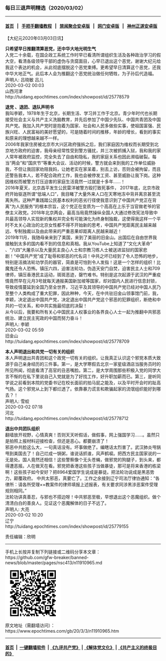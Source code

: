 ### 每日三退声明精选（2020/03/02）
------------------------

#### [首页](https://github.com/gfw-breaker/banned-news/blob/master/README.md) &nbsp;&nbsp;|&nbsp;&nbsp; [手把手翻墙教程](https://github.com/gfw-breaker/guides/wiki) &nbsp;&nbsp;|&nbsp;&nbsp; [禁闻聚合安卓版](https://github.com/gfw-breaker/bn-android) &nbsp;&nbsp;|&nbsp;&nbsp; [网门安卓版](https://github.com/oGate2/oGate) &nbsp;&nbsp;|&nbsp;&nbsp; [神州正道安卓版](https://github.com/SzzdOgate/update) 



<div><p>
 【大纪元2020年03月03日讯】
</p>
<p>
 <strong>
  只希望早日推翻清算恶党，还中华大地光明生气
 </strong>
 <br/>
 入党二十余载，在国企政工系统工作时早已看清所谓组织生活及各种政治学习的假大空，看清各级领导干部的虚伪与贪腐面目，心早已退出这个恶党，谢谢大纪元给我这个表达的机会，从此彻底摆脱这个恶党束缚。更希望早日清算这个恶党，还我中华大地正气。此后本人会为推翻这个恶党统治做任何牺牲，为子孙后代造福。
 <br/>
 声明人: 吕晓敏 吕儿
 <br/>
 2020-03-02 00:03
 <br/>
 山西河津
 <br/>
 http://tuidang.epochtimes.com/index/showpost/id/25778579
</p>
<p>
 <strong>
  <ok href="https://www.epochtimes.com/gb/tag/%E9%80%80%E5%85%9A.html">
   退党
  </ok>
  、退团、退队声明书
 </strong>
 <br/>
 我叫李颖，1978年生于北京，长期生活、学习并工作于北京。青少年时代也长期接受社会主义与共产主义洗脑教育，并先后参加了中国少先队、中国共青团及中国共产党。我加入共产党时是抱着为国家、社会和人民多做些实事，使祖国富强、民族兴旺、人民富裕的美好愿望的，可是随着时间的推移，年龄的增长，看到的事实和原来的理想越来越不一样。
 <br/>
 2006年我家住房被北京市大兴区政府强拆之后，我们家庭因为维权而长期受到北京地方政府的迫害，我母亲经常性受到警方骚扰，并三次被抓捕入狱，我和我的家人常年被政府监控，完全失去了自由和隐私，我的家庭关系也因此濒临破裂。每当“两会”和“国庆节”等重大会议、活动的时候，警方就会来到我的工作单位威胁我，不但让我回家劝阻我妈，让她老实在家呆着，别去上访，否则会被拘留，而且还警告我本人，若不配合政府工作，我也会被停发工资、甚至威胁让我下岗。这种因维权而被警方打压迫害的家庭生活竟然一过就是十多年……！
 <br/>
 2016年夏天，北京昌平发生公民雷洋被警方殴打致死事件， 2017年底，北京市政府开始驱逐所谓“低端人口”，我目睹了大量外来人口在天寒地冻中背井离京甚至流离失所。这种严重践踏公民基本权利的恶劣行径使我意识到了中国共产党正在背离“为人民服务”的根本宗旨，这个党正在变质为一个高高在上乐于当官做老爷的官僚主义政党。2018年北京两会，最高当局竟然操纵全国人大通过修改宪法导致中共最高领导人实现新的集权并完全有可能演化为终身制独裁，这使得我这样一个平时不太关心政治的北京女性都不得不开始新的思考，中国共产党距离民主越来越远、专制独裁以及由此带来的严重恶果却距离人民越来越近！
 <br/>
 2019年11月，我随母亲来到了美国，来到了美丽的旧金山。出国后在自由世界我接触到太多的国内看不到的信息和真相。我从YouTube上知道了“文化大革命” 、“六四”大屠杀以及大量民主良心人士和宗教习练人士被送进监狱的国家悲剧！“中国共产党”成了耻辱和邪恶的代名词！中共之坏已经到了令人恐怖的地步，特别是活摘法轮功学员的器官，简直是可怕到令人发指！这是一个怎样的组织！比魔鬼还令人恐怖。镇压六四，迫害法轮功，伪造天安门自焚，迫害民主人士和709律师，镇压香港民主运动，斑斑恶迹，罄竹难书。特别是这次起源于武汉的严重疫情竟然早在元月3号就每天通报美国新加坡等国家，却对国内人民进行信息封锁，导致疫情蔓延到全国乃至全世界，习近平及其领导的中国共产党已经对中国人民乃至整个人类构成了重大犯罪，因此种种，今天，在中共驻旧金山领事馆门前，我，李颖，决定退出中国共产党，决定退出中国共产党这个邪恶的犯罪组织，断绝和中共的一切关系，和中共实施最彻底的决裂！
 <br/>
 从今以后，我要和所有关心中国民主人权事业的各界良心人士一起为推翻中共邪恶统治、建立民主宪政的中国而努力奋斗！
 <br/>
 声明人: 李颖
 <br/>
 2020-03-02 05:59
 <br/>
 旧金山
 <br/>
 http://tuidang.epochtimes.com/index/showpost/id/25778709
</p>
<p>
 <strong>
  本人声明退出和共党一切有关的组织
 </strong>
 <br/>
 本人声明退出共青团和这个政党一切有关的组织。让我真正认识这个邪党本质大致源于自己亲身经历的三件事。第一，是大学寒假去北京一家星级酒店当服务员时的所见所闻，彻底看清了高官的丑恶嘴脸。第二，是大学周围那些积极入党的同学大言不惭的在私下里说自己入党就是为了好找工作，好升职加薪而已。第三，是听同学说之前看到本院的党委书记在校长面前的拍马屁之能及，以及平时开会时的趾高气扬。这个邪党从上到下都烂透了。依靠暴力谎言和欺骗起家的流氓组织能好到哪去？！
 <br/>
 声明人: 雪蛟
 <br/>
 2020-03-02 07:18
 <br/>
 河北
 <br/>
 http://tuidang.epochtimes.com/index/showpost/id/25778712
</p>
<p>
 <strong>
  退出中共团队组织
 </strong>
 <br/>
 翻墙放开视野，心情真爽！否则天天听假话，做假事，网上强国学习……。虽然只是拍照上报材料迎接检查，但还是恶心。都要崩溃了！
 <br/>
 邪恶中共脸这么大，一句真话没有。坏事做绝了。编瞎话太烈害了。武汉肺炎甩锅甩到美国去了！自己烂成一锅粥，谁说话抓谁，风声鹤唳。把西方民主国家说的一无是处。国人竟然还相信！这些警察像个无头苍蝇，做邪党的狗腿子，到头来，都得遭恶报。人在做天在看。邪党把香港这些孩子当做暴徒，那可是将来香港的栋梁啊！这些孩子如今安好？把8964爱国学生说成是暴徒。把法轮功说成是黑恶势力，颠覆政府。 中共太邪恶，真要亡了。工作之余接到辽宁司法厅律协通知：“各律所：请各所受理××教案件的律师填报上述报表，有关要求同涉黑涉恶案件受理规则相同。”
 <br/>
 法轮功讲真善忍，与邪也不搭边呀！中共邪恶至极，早想退出这个恶魔组织。做个清清白白的善良人。见证这个恶魔解体的日子不远了。
 <br/>
 声明人: 大亮
 <br/>
 2020-03-02 10:20
 <br/>
 辽宁
 <br/>
 http://tuidang.epochtimes.com/index/showpost/id/25779155
</p>
<p>
 责任编辑：欣明
</p>
</div>
<hr/>
手机上长按并复制下列链接或二维码分享本文章：<br/>
https://github.com/gfw-breaker/banned-news/blob/master/pages/nsc413/n11910965.md <br/>
<a href='https://github.com/gfw-breaker/banned-news/blob/master/pages/nsc413/n11910965.md'><img src='https://github.com/gfw-breaker/banned-news/blob/master/pages/nsc413/n11910965.md.png'/></a> <br/>
原文地址（需翻墙访问）：https://www.epochtimes.com/gb/20/3/3/n11910965.htm


------------------------
#### [首页](https://github.com/gfw-breaker/banned-news/blob/master/README.md) &nbsp;|&nbsp; [一键翻墙软件](https://github.com/gfw-breaker/nogfw/blob/master/README.md) &nbsp;| [《九评共产党》](https://github.com/gfw-breaker/9ping.md/blob/master/README.md#九评之一评共产党是什么) | [《解体党文化》](https://github.com/gfw-breaker/jtdwh.md/blob/master/README.md) | [《共产主义的终极目的》](https://github.com/gfw-breaker/gczydzjmd.md/blob/master/README.md)


<img src='http://gfw-breaker.win/banned-news/pages/nsc413/n11910965.md' width='0px' height='0px'/>